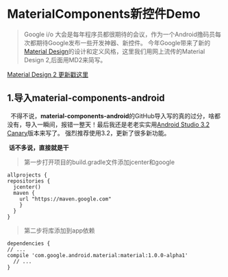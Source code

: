 # MaterialComponents新控件Demo

> Google i/o 大会是每年程序员都很期待的会议，作为一个Android撸码员每次都期待Google发布一些开发神器、新控件。
今年Google带来了新的[Material Design](https://juejin.im/entry/5af4ff4d6fb9a07ac0224a16)的设计和定义风格，这里我们用网上流传的Material Design 2,后面用MD2来简写。

  [Material Design 2 更新戳这里](https://juejin.im/entry/5af4ff4d6fb9a07ac0224a16)
  
## 1.导入material-components-android

   不得不说，**material-components-android**的GitHub导入写的真的过分，啥都没有，导入一瞬间，报错一整天！最后我还是老老实实用[Android Studio 3.2 Canary](https://developer.android.google.cn/studio/preview/)版本来写了。 强烈推荐使用3.2，更新了很多新功能。
   
   
  **话不多说，直接就是干**
  
>  第一步打开项目的build.gradle文件添加jcenter和google
 
  ```
  allprojects {
  repositories {
    jcenter()
    maven {
      url "https://maven.google.com"
      }
    }
  }
  ```
>  第二步将库添加到app依赖
  
  ```
  dependencies {
  // ...
  compile 'com.google.android.material:material:1.0.0-alpha1'
    // ...
  }
  ```

   





